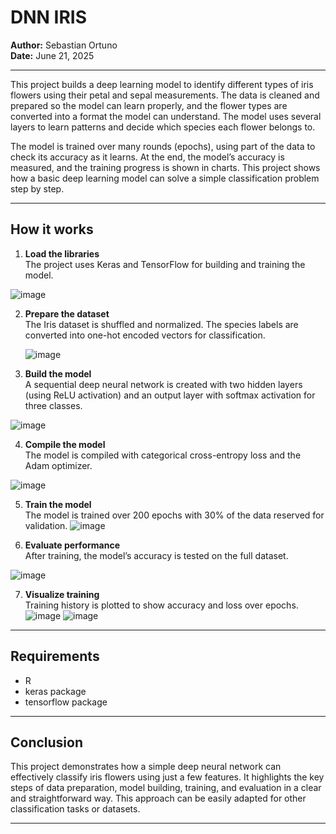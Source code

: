 # DNN IRIS

**Author:** Sebastian Ortuno  
**Date:** June 21, 2025

---

This project builds a deep learning model to identify different types of iris flowers using their petal and sepal measurements. The data is cleaned and prepared so the model can learn properly, and the flower types are converted into a format the model can understand. The model uses several layers to learn patterns and decide which species each flower belongs to.

The model is trained over many rounds (epochs), using part of the data to check its accuracy as it learns. At the end, the model’s accuracy is measured, and the training progress is shown in charts. This project shows how a basic deep learning model can solve a simple classification problem step by step.

---

## How it works

1. **Load the libraries**  
   The project uses Keras and TensorFlow for building and training the model.

![image](https://github.com/user-attachments/assets/e54fd749-74f4-4f06-b52c-785a6dfd1880)


2. **Prepare the dataset**  
   The Iris dataset is shuffled and normalized. The species labels are converted into one-hot encoded vectors for classification.

   ![image](https://github.com/user-attachments/assets/e61c7ab3-4ba6-4a18-b6ba-add9e8be4994)


3. **Build the model**  
   A sequential deep neural network is created with two hidden layers (using ReLU activation) and an output layer with softmax activation for three classes.

![image](https://github.com/user-attachments/assets/e8cb66ae-ff84-4a61-a51f-a38e49a4f6e8)

4. **Compile the model**  
   The model is compiled with categorical cross-entropy loss and the Adam optimizer.
   
![image](https://github.com/user-attachments/assets/e85882b3-620d-45a4-8ed4-4685e5007f10)

5. **Train the model**  
   The model is trained over 200 epochs with 30% of the data reserved for validation.
![image](https://github.com/user-attachments/assets/719c5866-324d-46bd-ab9a-77fe1e11772f)

6. **Evaluate performance**  
   After training, the model’s accuracy is tested on the full dataset.

![image](https://github.com/user-attachments/assets/fa9f44e7-d9a0-4db6-847e-7fa15d900266)

7. **Visualize training**  
   Training history is plotted to show accuracy and loss over epochs.
![image](https://github.com/user-attachments/assets/3d53fd94-fb9a-4c74-abf3-f5516e91abae)
![image](https://github.com/user-attachments/assets/e147a6de-e6c4-4961-8ec3-a89bec1f5325)

---

## Requirements

- R
- keras package
- tensorflow package

---

## Conclusion

This project demonstrates how a simple deep neural network can effectively classify iris flowers using just a few features. It highlights the key steps of data preparation, model building, training, and evaluation in a clear and straightforward way. This approach can be easily adapted for other classification tasks or datasets.

---

